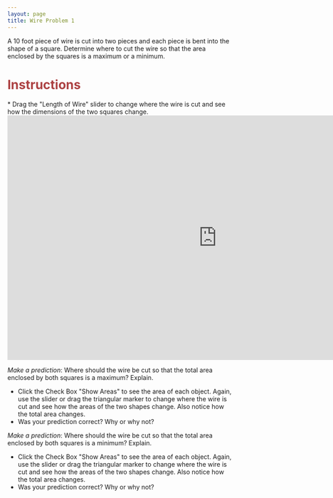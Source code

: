 ```yaml
---
layout: page
title: Wire Problem 1
---
```

A 10 foot piece of wire is cut into two pieces and each piece is bent into the shape of a square. Determine where to cut the wire so that the area enclosed by the squares is a maximum or a minimum.

<h1> <font color="#ac4142">Instructions</font></h1>
* Drag the "Length of Wire" slider to change where the wire is cut and see how the dimensions of the two squares change.

<iframe scrolling="no" src="https://tube.geogebra.org/material/iframe/id/ueFr50c4/width/940/height/550/border/888888/rc/false/ai/false/sdz/false/smb/false/stb/false/stbh/true/ld/false/sri/true/at/preferhtml5" width="940px" height="550px" style="border:0px;"> </iframe>

 _Make a prediction_: Where should the wire be cut so that the total area enclosed by both squares is a maximum? Explain.

* Click the Check Box "Show Areas" to see the area of each object. Again, use the slider or drag the triangular marker to change where the wire is cut and see how the areas of the two shapes change. Also notice how the total area changes.
* Was your prediction correct? Why or why not?

 _Make a prediction_: Where should the wire be cut so that the total area enclosed by both squares is a minimum? Explain.

* Click the Check Box "Show Areas" to see the area of each object. Again, use the slider or drag the triangular marker to change where the wire is cut and see how the areas of the two shapes change. Also notice how the total area changes.
* Was your prediction correct? Why or why not?